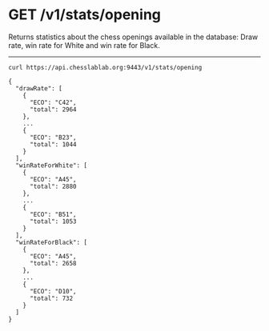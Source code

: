 # GET /v1/stats/opening

Returns statistics about the chess openings available in the database: Draw rate, win rate for White and win rate for Black.

---

```text
curl https://api.chesslablab.org:9443/v1/stats/opening
```

```text
{
  "drawRate": [
    {
      "ECO": "C42",
      "total": 2964
    },
    ...
    {
      "ECO": "B23",
      "total": 1044
    }
  ],
  "winRateForWhite": [
    {
      "ECO": "A45",
      "total": 2880
    },
    ...
    {
      "ECO": "B51",
      "total": 1053
    }
  ],
  "winRateForBlack": [
    {
      "ECO": "A45",
      "total": 2658
    },
    ...
    {
      "ECO": "D10",
      "total": 732
    }
  ]
}
```
